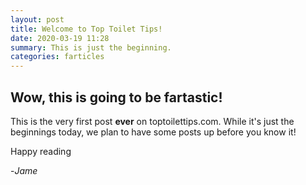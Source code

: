 ```yaml
---
layout: post
title: Welcome to Top Toilet Tips!
date: 2020-03-19 11:28
summary: This is just the beginning.
categories: farticles
---
```


## Wow, this is going to be fartastic!
This is the very first post **ever** on toptoilettips.com.
While it's just the beginnings today, we plan to have some posts up before you know it!

Happy reading 

-*Jame*
